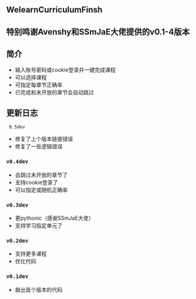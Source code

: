## **WelearnCurriculumFinsh**



## 特别鸣谢Avenshy和SSmJaE大佬提供的v0.1-4版本
  

## 简介
* 输入账号密码或cookie登录并一键完成课程
* 可以选择课程
* 可指定每章节正确率
* 已完成和未开放的章节会自动跳过

## 更新日志

` 0.5dev` 

* 修复了上个版本链接错误
* 修复了一些逻辑错误

### `v0.4dev`
* 会跳过未开放的章节了
* 支持cookie登录了
* 可以指定或随机正确率

### `v0.3dev`
* 更pythonic（感谢SSmJaE大佬）
* 支持学习指定单元了

### `v0.2dev`
* 支持更多课程
* 优化代码

### `v0.1dev`
* 敲出首个版本的代码
